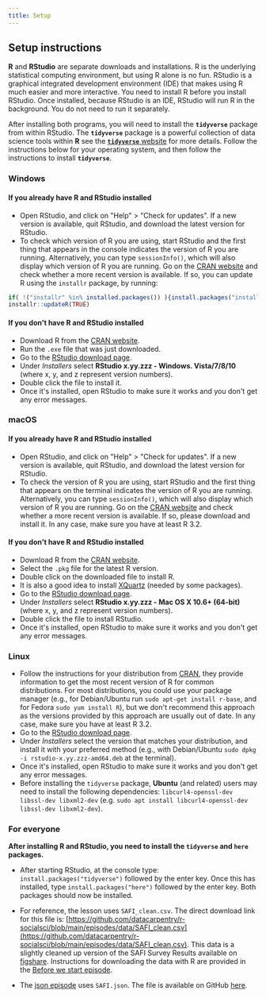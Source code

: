 ```yaml
---
title: Setup
---
```


## Setup instructions

**R** and **RStudio** are separate downloads and installations. R is the
underlying statistical computing environment, but using R alone is no
fun. RStudio is a graphical integrated development environment (IDE) that makes
using R much easier and more interactive. You need to install R before you
install RStudio. Once installed, because RStudio is an IDE, RStudio will run R in
the background.  You do not need to run it separately.

After installing both programs,
you will need to install the **`tidyverse`** package from within RStudio. The
**`tidyverse`** package is a powerful collection of data science tools within **R**
see the [**`tidyverse`** website](https://tidyverse.tidyverse.org) for more details.
Follow the instructions below for your operating system, and then follow the
instructions to install **`tidyverse`**.

### Windows

#### If you already have R and RStudio installed

- Open RStudio, and click on "Help" > "Check for updates". If a new version is
  available, quit RStudio, and download the latest version for RStudio.
- To check which version of R you are using, start RStudio and the first thing
  that appears in the console indicates the version of R you are
  running. Alternatively, you can type `sessionInfo()`, which will also display
  which version of R you are running. Go on
  the [CRAN website](https://cran.r-project.org/bin/windows/base/) and check
  whether a more recent version is available. If so, you can update R using
  the `installr` package, by running:

```r
if( !("installr" %in% installed.packages()) ){install.packages("installr")}
installr::updateR(TRUE)
```

#### If you don't have R and RStudio installed

- Download R from
  the [CRAN website](http://cran.r-project.org/bin/windows/base/release.htm).
- Run the `.exe` file that was just downloaded.
- Go to the [RStudio download page](https://posit.co/download/rstudio-desktop/).
- Under _Installers_ select **RStudio x.yy.zzz - Windows.
  Vista/7/8/10** (where x, y, and z represent version numbers).
- Double click the file to install it.
- Once it's installed, open RStudio to make sure it works and you don't get any
  error messages.

### macOS

#### If you already have R and RStudio installed

- Open RStudio, and click on "Help" > "Check for updates". If a new version is
  available, quit RStudio, and download the latest version for RStudio.
- To check the version of R you are using, start RStudio and the first thing
  that appears on the terminal indicates the version of R you are running. Alternatively, you can type `sessionInfo()`, which will also display which version of R you are running. Go on
  the [CRAN website](https://cran.r-project.org/bin/macosx/) and check
  whether a more recent version is available. If so, please download and install
  it. In any case, make sure you have at least R 3.2.

#### If you don't have R and RStudio installed

- Download R from
  the [CRAN website](http://cran.r-project.org/bin/macosx/).
- Select the `.pkg` file for the latest R version.
- Double click on the downloaded file to install R.
- It is also a good idea to install [XQuartz](https://www.xquartz.org/) (needed
  by some packages).
- Go to the [RStudio download page](https://posit.co/download/rstudio-desktop/).
- Under _Installers_ select **RStudio x.yy.zzz - Mac OS X 10.6+ (64-bit)**
  (where x, y, and z represent version numbers).
- Double click the file to install RStudio.
- Once it's installed, open RStudio to make sure it works and you don't get any
  error messages.

### Linux

- Follow the instructions for your distribution
  from [CRAN](https://cloud.r-project.org/bin/linux), they provide information
  to get the most recent version of R for common distributions. For most
  distributions, you could use your package manager (e.g., for Debian/Ubuntu run
  `sudo apt-get install r-base`, and for Fedora `sudo yum install R`), but we
  don't recommend this approach as the versions provided by this approach are
  usually out of date. In any case, make sure you have at least R 3.2.
- Go to the
  [RStudio download page](https://posit.co/download/rstudio-desktop/).
- Under _Installers_ select the version that matches your distribution, and
  install it with your preferred method (e.g., with Debian/Ubuntu `sudo dpkg -i rstudio-x.yy.zzz-amd64.deb` at the terminal).
- Once it's installed, open RStudio to make sure it works and you don't get any
  error messages.
- Before installing the `tidyverse` package, **Ubuntu** (and related) users may
  need to install the following dependencies: `libcurl4-openssl-dev libssl-dev libxml2-dev`
  (e.g. `sudo apt install libcurl4-openssl-dev libssl-dev libxml2-dev`).

### For everyone

**After installing R and RStudio, you need to install the `tidyverse` and `here` packages.**

- After starting RStudio, at the console type:
  `install.packages("tidyverse")` followed by the enter key. Once this has installed, type
  `install.packages("here")` followed by the enter key. Both packages should now be installed.

- For reference, the lesson uses `SAFI_clean.csv`. The direct download link for
  this file is: [https://github.com/datacarpentry/r-socialsci/blob/main/episodes/data/SAFI_clean.csv](https://github.com/datacarpentry/r-socialsci/blob/main/episodes/data/SAFI_clean.csv).
  This data is a slightly cleaned up version of the SAFI Survey Results available on
  [figshare](https://figshare.com/articles/dataset/SAFI_Survey_Results/6262019).
  Instructions for downloading the data with R are provided in the
  [Before we start episode](https://datacarpentry.org/r-socialsci/00-intro.html).

- The [json episode](https://datacarpentry.org/r-socialsci/07-json.html) uses
  `SAFI.json`. The file is available on GitHub
  [here](https://github.com/datacarpentry/r-socialsci/blob/main/episodes/data/SAFI.json).


